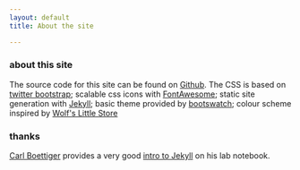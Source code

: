 ```yaml
---
layout: default
title: About the site

---
```


### about this site

The source code for this site can be found on [Github](https://github.com/saq/saq.github.io). The CSS is based on [twitter bootstrap](http://twitter.github.com/bootstrap/); scalable css icons with [FontAwesome](http://fortawesome.github.com/Font-Awesome); static site generation with [Jekyll](http://jekyllrb.com); basic theme provided by [bootswatch](http://bootswatch.com/); colour scheme inspired by [Wolf's Little Store](http://wolfr.github.io/cactus-jekyll-theme/index.html)

### thanks

[Carl Boettiger](http://carlboettiger.info/) provides a very good [intro to Jekyll](http://carlboettiger.info/2012/12/30/learning-jekyll.html) on his lab notebook.


